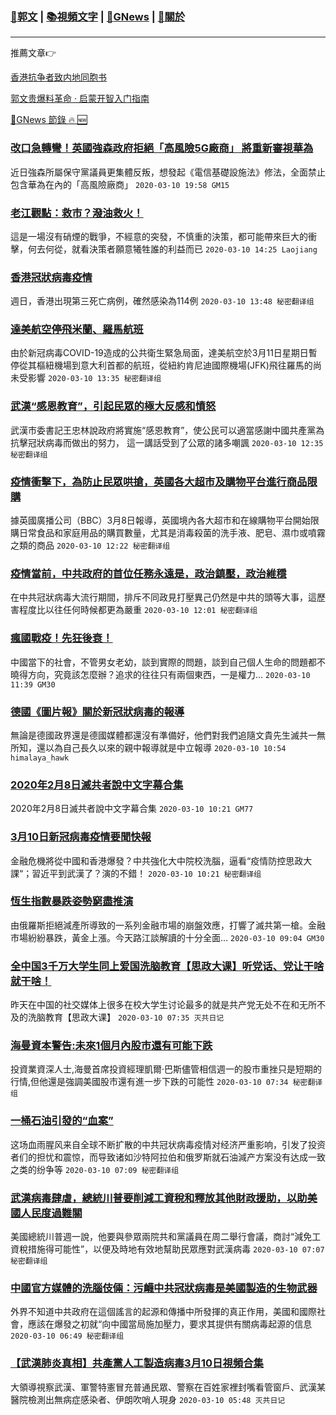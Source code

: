 ###  [:eagle:郭文](https://github.com/ourhimalayas/txt) | [:books:視頻文字](https://github.com/ourhimalayas/txt/blob/master/content/README.md) | [:newspaper:GNews](https://github.com/ourhimalayas/txt/blob/master/content/gnews/README.md) | [:pray:關於](https://github.com/ourhimalayas/home/tree/master/about)
---

推薦文章:point_right:

[香港抗争者致内地同胞书](https://github.com/ourhimalayas/news/blob/master/2019/08/a_letter_from_the_hong_kong_people.md)

[郭文贵爆料革命 · 启蒙开智入门指南](https://github.com/ourhimalayas/txt/issues/1)

[:newspaper:GNews 節錄 :fire: :new:](https://github.com/ourhimalayas/txt/blob/master/content/gnews/README.md) 



### [改口急轉彎！英國強森政府拒絕「高風險5G廠商」 將重新審視華為](/content/gnews/1/README.md)

近日強森所屬保守黨議員更集體反叛，想發起《電信基礎設施法》修法，全面禁止包含華為在內的「高風險廠商」  `2020-03-10 19:58 GM15`

### [老江觀點：救市？潑油救火！](/content/gnews/2/README.md)

這是一場沒有硝煙的戰爭，不經意的突發，不慎重的決策，都可能帶來巨大的衝擊，何去何從，就看決策者願意犧牲誰的利益而已  `2020-03-10 14:25 Laojiang`

### [香港冠狀病毒疫情](/content/gnews/3/README.md)

週日，香港出現第三死亡病例，確然感染為114例  `2020-03-10 13:48 秘密翻译组`

### [達美航空停飛米蘭、羅馬航班](/content/gnews/4/README.md)

由於新冠病毒COVID-19造成的公共衛生緊急局面，達美航空於3月11日星期日暫停從其樞紐機場到意大利首都的航班，從紐約肯尼迪國際機場(JFK)飛往羅馬的尚未受影響  `2020-03-10 13:35 秘密翻译组`

### [武漢“感恩教育”，引起民眾的極大反感和憤怒](/content/gnews/5/README.md)

武漢市委書記王忠林說政府將實施“感恩教育”，使公民可以適當感謝中國共產黨為抗擊冠狀病毒而做出的努力， 這一講話受到了公眾的諸多嘲諷  `2020-03-10 12:35 秘密翻译组`

### [疫情衝擊下，為防止民眾哄搶，英國各大超市及購物平台進行商品限購](/content/gnews/6/README.md)

據英國廣播公司（BBC）3月8日報導，英國境內各大超市和在線購物平台開始限購日常食品和家庭用品的購買數量，尤其是消毒殺菌的洗手液、肥皂、濕巾或噴霧之類的商品  `2020-03-10 12:22 秘密翻译组`

### [疫情當前，中共政府的首位任務永遠是，政治鎮壓，政治維穩](/content/gnews/7/README.md)

在中共冠狀病毒大流行期間，排斥不同政見打壓異己仍然是中共的頭等大事，這歷害程度比以往任何時候都更為嚴重  `2020-03-10 12:01 秘密翻译组`

### [瘋國戰疫！先狂後衰！](/content/gnews/8/README.md)

中國當下的社會，不管男女老幼，談到實際的問題，談到自己個人生命的問題都不曉得方向，究竟該怎麼辦？追求的往往只有兩個東西，一是權力...  `2020-03-10 11:39 GM30`

### [德國《圖片報》關於新冠狀病毒的報導](/content/gnews/9/README.md)

無論是德國政界還是德國媒體都還沒有準備好，他們對我們追隨文貴先生滅共一無所知，還以為自己長久以來的親中報導就是中立報導  `2020-03-10 10:54 himalaya_hawk`

### [2020年2月8日滅共者說中文字幕合集](/content/gnews/10/README.md)

2020年2月8日滅共者說中文字幕合集  `2020-03-10 10:21 GM77`

### [3月10日新冠病毒疫情要聞快報](/content/gnews/11/README.md)

金融危機將從中國和香港爆發？中共強化大中院校洗腦，逼看“疫情防控思政大課“；習近平到武漢了？演的不錯！  `2020-03-10 10:21 秘密翻译组`

### [恆生指數暴跌姿勢窮盡推演](/content/gnews/12/README.md)

由俄羅斯拒絕減產所導致的一系列金融市場的崩盤效應，打響了滅共第一槍。金融市場紛紛暴跌，黃金上漲。今天路江談解讀的十分全面...  `2020-03-10 09:04 GM30`

### [全中国3千万大学生同上爱国洗脑教育【思政大课】听党话、党让干啥就干啥！](/content/gnews/13/README.md)

昨天在中国的社交媒体上很多在校大学生讨论最多的就是共产党无处不在和无所不及的洗脑教育【思政大课】  `2020-03-10 07:35 灭共日记`

### [海曼資本警告:未來1個月內股市還有可能下跌](/content/gnews/14/README.md)

投資業資深人士,海曼首席投資經理凱爾·巴斯儘管相信週一的股市重挫只是短期的行情,但他還是強調美國股市還有進一步下跌的可能性  `2020-03-10 07:34 秘密翻译组`

### [一桶石油引發的“血案”](/content/gnews/15/README.md)

这场血雨腥风来自全球不断扩散的中共冠状病毒疫情对经济严重影响，引发了投资者们的担忧和震惊，而导致诸如沙特阿拉伯和俄罗斯就石油減产方案没有达成一致之类的纷争等  `2020-03-10 07:09 秘密翻译组`

### [武漢病毒肆虐，總統川普要削減工資稅和釋放其他財政援助，以助美國人民度過難關](/content/gnews/16/README.md)

美國總統川普週一說，他要與參眾兩院共和黨議員在周二舉行會議，商討“減免工資稅措施得可能性”，以便及時地有效地幫助民眾應對武漢病毒  `2020-03-10 07:07 秘密翻译组`

### [中國官方媒體的洗腦伎倆：污衊中共冠狀病毒是美國製造的生物武器](/content/gnews/17/README.md)

外界不知道中共政府在這個謠言的起源和傳播中所發揮的真正作用，美國和國際社會，應該在爆發之初就“向中國當局施加壓力，要求其提供有關病毒起源的信息  `2020-03-10 06:49 秘密翻译组`

### [【武漢肺炎真相】共產黨人工製造病毒3月10日視頻合集](/content/gnews/18/README.md)

大領導視察武漢、軍警特憲冒充普通民眾、警察在百姓家裡封嘴看管窗戶、武漢某醫院檢測出無病症感染者、伊朗吹哨人現身  `2020-03-10 05:48 灭共日记`

